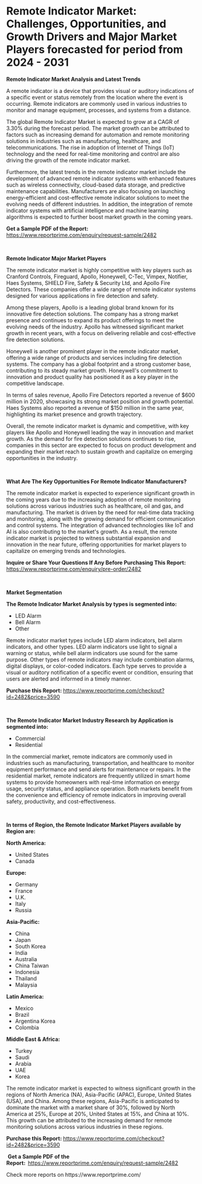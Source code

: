 <p><h1>Remote Indicator Market: Challenges, Opportunities, and Growth Drivers and Major Market Players forecasted for period from 2024 - 2031</h1></p><p><strong>Remote Indicator Market Analysis and Latest Trends</strong></p>
<p><p>A remote indicator is a device that provides visual or auditory indications of a specific event or status remotely from the location where the event is occurring. Remote indicators are commonly used in various industries to monitor and manage equipment, processes, and systems from a distance.</p><p>The global Remote Indicator Market is expected to grow at a CAGR of 3.30% during the forecast period. The market growth can be attributed to factors such as increasing demand for automation and remote monitoring solutions in industries such as manufacturing, healthcare, and telecommunications. The rise in adoption of Internet of Things (IoT) technology and the need for real-time monitoring and control are also driving the growth of the remote indicator market.</p><p>Furthermore, the latest trends in the remote indicator market include the development of advanced remote indicator systems with enhanced features such as wireless connectivity, cloud-based data storage, and predictive maintenance capabilities. Manufacturers are also focusing on launching energy-efficient and cost-effective remote indicator solutions to meet the evolving needs of different industries. In addition, the integration of remote indicator systems with artificial intelligence and machine learning algorithms is expected to further boost market growth in the coming years.</p></p>
<p><strong>Get a Sample PDF of the Report:&nbsp;</strong> <a href="https://www.reportprime.com/enquiry/request-sample/2482">https://www.reportprime.com/enquiry/request-sample/2482</a></p>
<p>&nbsp;</p>
<p><strong>Remote Indicator Major Market Players</strong></p>
<p><p>The remote indicator market is highly competitive with key players such as Cranford Controls, Fireguard, Apollo, Honeywell, C-Tec, Vimpex, Notifier, Haes Systems, SHIELD Fire, Safety & Security Ltd, and Apollo Fire Detectors. These companies offer a wide range of remote indicator systems designed for various applications in fire detection and safety.</p><p>Among these players, Apollo is a leading global brand known for its innovative fire detection solutions. The company has a strong market presence and continues to expand its product offerings to meet the evolving needs of the industry. Apollo has witnessed significant market growth in recent years, with a focus on delivering reliable and cost-effective fire detection solutions.</p><p>Honeywell is another prominent player in the remote indicator market, offering a wide range of products and services including fire detection systems. The company has a global footprint and a strong customer base, contributing to its steady market growth. Honeywell's commitment to innovation and product quality has positioned it as a key player in the competitive landscape.</p><p>In terms of sales revenue, Apollo Fire Detectors reported a revenue of $600 million in 2020, showcasing its strong market position and growth potential. Haes Systems also reported a revenue of $150 million in the same year, highlighting its market presence and growth trajectory.</p><p>Overall, the remote indicator market is dynamic and competitive, with key players like Apollo and Honeywell leading the way in innovation and market growth. As the demand for fire detection solutions continues to rise, companies in this sector are expected to focus on product development and expanding their market reach to sustain growth and capitalize on emerging opportunities in the industry.</p></p>
<p>&nbsp;</p>
<p><strong>What Are The Key Opportunities For Remote Indicator Manufacturers?</strong></p>
<p><p>The remote indicator market is expected to experience significant growth in the coming years due to the increasing adoption of remote monitoring solutions across various industries such as healthcare, oil and gas, and manufacturing. The market is driven by the need for real-time data tracking and monitoring, along with the growing demand for efficient communication and control systems. The integration of advanced technologies like IoT and AI is also contributing to the market's growth. As a result, the remote indicator market is projected to witness substantial expansion and innovation in the near future, offering opportunities for market players to capitalize on emerging trends and technologies.</p></p>
<p><strong>Inquire or Share Your Questions If Any Before Purchasing This Report:</strong> <a href="https://www.reportprime.com/enquiry/pre-order/2482">https://www.reportprime.com/enquiry/pre-order/2482</a></p>
<p>&nbsp;</p>
<p><strong>Market Segmentation</strong></p>
<p><strong>The Remote Indicator Market Analysis by types is segmented into:</strong></p>
<p><ul><li>LED Alarm</li><li>Bell Alarm</li><li>Other</li></ul></p>
<p><p>Remote indicator market types include LED alarm indicators, bell alarm indicators, and other types. LED alarm indicators use light to signal a warning or status, while bell alarm indicators use sound for the same purpose. Other types of remote indicators may include combination alarms, digital displays, or color-coded indicators. Each type serves to provide a visual or auditory notification of a specific event or condition, ensuring that users are alerted and informed in a timely manner.</p></p>
<p><strong>Purchase this Report:&nbsp;</strong><a href="https://www.reportprime.com/checkout?id=2482&price=3590">https://www.reportprime.com/checkout?id=2482&price=3590</a></p>
<p>&nbsp;</p>
<p><strong>The Remote Indicator Market Industry Research by Application is segmented into:</strong></p>
<p><ul><li>Commercial</li><li>Residential</li></ul></p>
<p><p>In the commercial market, remote indicators are commonly used in industries such as manufacturing, transportation, and healthcare to monitor equipment performance and send alerts for maintenance or repairs. In the residential market, remote indicators are frequently utilized in smart home systems to provide homeowners with real-time information on energy usage, security status, and appliance operation. Both markets benefit from the convenience and efficiency of remote indicators in improving overall safety, productivity, and cost-effectiveness.</p></p>
<p>&nbsp;</p>
<p><strong>In terms of Region, the Remote Indicator Market Players available by Region are:</strong></p>
<p>
    <p> <strong> North America: </strong>
        <ul>
            <li>United States</li>
            <li>Canada</li>
        </ul>
        </p> 
    <p> <strong> Europe: </strong>
        <ul>
            <li>Germany</li>
            <li>France</li>
            <li>U.K.</li>
            <li>Italy</li>
            <li>Russia</li>
        </ul>
        </p> 
    <p> <strong> Asia-Pacific: </strong>
        <ul>
            <li>China</li>
            <li>Japan</li>
            <li>South Korea</li>
            <li>India</li>
            <li>Australia</li>
            <li>China Taiwan</li>
            <li>Indonesia</li>
            <li>Thailand</li>
            <li>Malaysia</li>
        </ul>
        </p> 
    <p> <strong> Latin America: </strong>
        <ul>
            <li>Mexico</li>
            <li>Brazil</li>
            <li>Argentina Korea</li>
            <li>Colombia</li>
        </ul>
        </p> 
    <p> <strong> Middle East & Africa: </strong>
        <ul>
            <li>Turkey</li>
            <li>Saudi</li>
            <li>Arabia</li>
            <li>UAE</li>
            <li>Korea</li>
        </ul>
    </p>
    </p>
<p><p>The remote indicator market is expected to witness significant growth in the regions of North America (NA), Asia-Pacific (APAC), Europe, United States (USA), and China. Among these regions, Asia-Pacific is anticipated to dominate the market with a market share of 30%, followed by North America at 25%, Europe at 20%, United States at 15%, and China at 10%. This growth can be attributed to the increasing demand for remote monitoring solutions across various industries in these regions.</p></p>
<p><strong>Purchase this Report: </strong><a href="https://www.reportprime.com/checkout?id=2482&price=3590">https://www.reportprime.com/checkout?id=2482&price=3590</a></p>
<p>&nbsp;<strong>Get a Sample PDF of the Report:&nbsp;&nbsp;</strong><a href="https://www.reportprime.com/enquiry/request-sample/2482">https://www.reportprime.com/enquiry/request-sample/2482</a></p>
<p><strong></strong></p>
<p>Check more reports on https://www.reportprime.com/</p>
